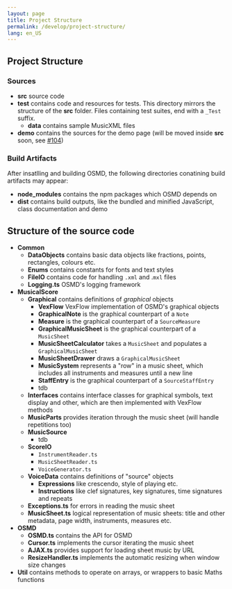 ```yaml
---
layout: page
title: Project Structure
permalink: /develop/project-structure/
lang: en_US
---
```


## Project Structure
### Sources
* **src** source code
* **test** contains code and resources for tests. This directory mirrors the structure of the **src** folder. Files containing test suites, end with a `_Test` suffix.
    * **data** contains sample MusicXML files
* **demo** contains the sources for the demo page (will be moved inside **src** soon, see [#104](https://github.com/opensheetmusicdisplay/opensheetmusicdisplay/issues/104))

### Build Artifacts
After insatlling and building OSMD, the following directories conatining build artifacts may appear:
* **node_modules** contains the npm packages which OSMD depends on
* **dist** contains build outputs, like the bundled and minified JavaScript, class documentation and demo

## Structure of the source code
* **Common**
    * **DataObjects** contains basic data objects like fractions, points, rectangles, colours etc.
    * **Enums** contains constants for fonts and text styles
    * **FileIO** contains code for handling `.xml` and .`mxl` files
    * **Logging.ts** OSMD's logging framework
* **MusicalScore**
    * **Graphical** contains definitions of *graphical* objects
      * **VexFlow** VexFlow implementation of OSMD's graphical objects
      * **GraphicalNote** is the graphical counterpart of a `Note`
      * **Measure** is the graphical counterpart of a `SourceMeasure`
      * **GraphicalMusicSheet** is the graphical counterpart of a `MusicSheet`
      * **MusicSheetCalculator** takes a `MusicSheet` and populates a `GraphicalMusicSheet`
      * **MusicSheetDrawer** draws a `GraphicalMusicSheet`
      * **MusicSystem** represents a "row" in a music sheet, which includes all instruments and measures until a new line
      * **StaffEntry** is the graphical counterpart of a `SourceStaffEntry`
      * tdb
    * **Interfaces** contains interface classes for graphical symbols, text display and other, which are then implemented with VexFlow methods
    * **MusicParts** provides iteration through the music sheet (will handle repetitions too)
    * **MusicSource**
      * tdb
    * **ScoreIO**
      * `InstrumentReader.ts`
      * `MusicSheetReader.ts`
      * `VoiceGenerator.ts`
    * **VoiceData** contains definitions of "source" objects
      * **Expressions** like crescendo, style of playing etc.
      * **Instructions** like clef signatures, key signatures, time signatures and repeats
    * **Exceptions.ts** for errors in reading the music sheet
    * **MusicSheet.ts** logical representation of music sheets: title and other metadata, page width, instruments, measures etc.
* **OSMD**
    * **OSMD.ts** contains the API for OSMD
    * **Cursor.ts** implements the cursor iterating the music sheet
    * **AJAX.ts** provides support for loading sheet music by URL
    * **ResizeHandler.ts** implements the automatic resizing when window size changes
* **Util** contains methods to operate on arrays, or wrappers to basic Maths functions
